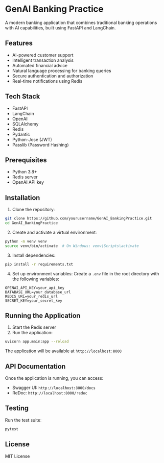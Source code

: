 # GenAI Banking Practice

A modern banking application that combines traditional banking operations with AI capabilities, built using FastAPI and LangChain.

## Features

- AI-powered customer support
- Intelligent transaction analysis
- Automated financial advice
- Natural language processing for banking queries
- Secure authentication and authorization
- Real-time notifications using Redis

## Tech Stack

- FastAPI
- LangChain
- OpenAI
- SQLAlchemy
- Redis
- Pydantic
- Python-Jose (JWT)
- Passlib (Password Hashing)

## Prerequisites

- Python 3.8+
- Redis server
- OpenAI API key

## Installation

1. Clone the repository:
```bash
git clone https://github.com/yourusername/GenAI_BankingPractice.git
cd GenAI_BankingPractice
```

2. Create and activate a virtual environment:
```bash
python -m venv venv
source venv/bin/activate  # On Windows: venv\Scripts\activate
```

3. Install dependencies:
```bash
pip install -r requirements.txt
```

4. Set up environment variables:
Create a `.env` file in the root directory with the following variables:
```
OPENAI_API_KEY=your_api_key
DATABASE_URL=your_database_url
REDIS_URL=your_redis_url
SECRET_KEY=your_secret_key
```

## Running the Application

1. Start the Redis server
2. Run the application:
```bash
uvicorn app.main:app --reload
```

The application will be available at `http://localhost:8000`

## API Documentation

Once the application is running, you can access:
- Swagger UI: `http://localhost:8000/docs`
- ReDoc: `http://localhost:8000/redoc`

## Testing

Run the test suite:
```bash
pytest
```

## License

MIT License 